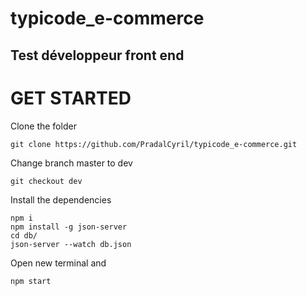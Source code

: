 # typicode_e-commerce
## Test développeur front end

# GET STARTED 
Clone the folder
```
git clone https://github.com/PradalCyril/typicode_e-commerce.git
```

Change branch master to dev 
```
git checkout dev
```

Install the dependencies 
```
npm i 
npm install -g json-server
cd db/
json-server --watch db.json
```

Open new terminal and 
```
npm start
```

